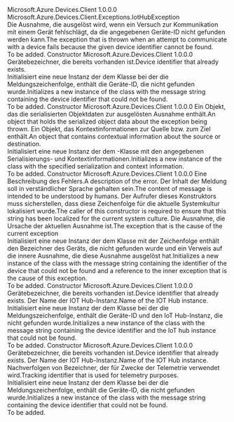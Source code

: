 <Type Name="DeviceNotFoundException" FullName="Microsoft.Azure.Devices.Client.Exceptions.DeviceNotFoundException">
  <TypeSignature Language="C#" Value="public sealed class DeviceNotFoundException : Microsoft.Azure.Devices.Client.Exceptions.IotHubException" />
  <TypeSignature Language="ILAsm" Value=".class public auto ansi serializable sealed beforefieldinit DeviceNotFoundException extends Microsoft.Azure.Devices.Client.Exceptions.IotHubException" />
  <TypeSignature Language="DocId" Value="T:Microsoft.Azure.Devices.Client.Exceptions.DeviceNotFoundException" />
  <TypeSignature Language="VB.NET" Value="Public NotInheritable Class DeviceNotFoundException&#xA;Inherits IotHubException" />
  <TypeSignature Language="F#" Value="type DeviceNotFoundException = class&#xA;    inherit IotHubException" />
  <AssemblyInfo>
    <AssemblyName>Microsoft.Azure.Devices.Client</AssemblyName>
    <AssemblyVersion>1.0.0.0</AssemblyVersion>
  </AssemblyInfo>
  <Base>
    <BaseTypeName>Microsoft.Azure.Devices.Client.Exceptions.IotHubException</BaseTypeName>
  </Base>
  <Interfaces />
  <Docs>
    <summary>
            <span data-ttu-id="80e1c-101">Die Ausnahme, die ausgelöst wird, wenn ein Versuch zur Kommunikation mit einem Gerät fehlschlägt, da die angegebenen Geräte-ID nicht gefunden werden kann.</span><span class="sxs-lookup"><span data-stu-id="80e1c-101">The exception that is thrown when an attempt to communicate with a device fails because the given device identifier cannot be found.</span></span>
            </summary>
    <remarks>To be added.</remarks>
  </Docs>
  <Members>
    <Member MemberName=".ctor">
      <MemberSignature Language="C#" Value="public DeviceNotFoundException (string deviceId);" />
      <MemberSignature Language="ILAsm" Value=".method public hidebysig specialname rtspecialname instance void .ctor(string deviceId) cil managed" />
      <MemberSignature Language="DocId" Value="M:Microsoft.Azure.Devices.Client.Exceptions.DeviceNotFoundException.#ctor(System.String)" />
      <MemberSignature Language="VB.NET" Value="Public Sub New (deviceId As String)" />
      <MemberSignature Language="F#" Value="new Microsoft.Azure.Devices.Client.Exceptions.DeviceNotFoundException : string -&gt; Microsoft.Azure.Devices.Client.Exceptions.DeviceNotFoundException" Usage="new Microsoft.Azure.Devices.Client.Exceptions.DeviceNotFoundException deviceId" />
      <MemberType>Constructor</MemberType>
      <AssemblyInfo>
        <AssemblyName>Microsoft.Azure.Devices.Client</AssemblyName>
        <AssemblyVersion>1.0.0.0</AssemblyVersion>
      </AssemblyInfo>
      <Parameters>
        <Parameter Name="deviceId" Type="System.String" />
      </Parameters>
      <Docs>
        <param name="deviceId"><span data-ttu-id="80e1c-102">Gerätebezeichner, die bereits vorhanden ist.</span><span class="sxs-lookup"><span data-stu-id="80e1c-102">Device identifier that already exists.</span></span></param>
        <summary>
            <span data-ttu-id="80e1c-103">Initialisiert eine neue Instanz der dem <see cref="T:Microsoft.Azure.Devices.Client.Exceptions.DeviceNotFoundException" /> Klasse bei der die Meldungszeichenfolge, enthält die Geräte-ID, die nicht gefunden wurde.</span><span class="sxs-lookup"><span data-stu-id="80e1c-103">Initializes a new instance of the <see cref="T:Microsoft.Azure.Devices.Client.Exceptions.DeviceNotFoundException" /> class with the message string containing the device identifier that could not be found.</span></span>
            </summary>
        <remarks>To be added.</remarks>
      </Docs>
    </Member>
    <Member MemberName=".ctor">
      <MemberSignature Language="C#" Value="public DeviceNotFoundException (System.Runtime.Serialization.SerializationInfo info, System.Runtime.Serialization.StreamingContext context);" />
      <MemberSignature Language="ILAsm" Value=".method public hidebysig specialname rtspecialname instance void .ctor(class System.Runtime.Serialization.SerializationInfo info, valuetype System.Runtime.Serialization.StreamingContext context) cil managed" />
      <MemberSignature Language="DocId" Value="M:Microsoft.Azure.Devices.Client.Exceptions.DeviceNotFoundException.#ctor(System.Runtime.Serialization.SerializationInfo,System.Runtime.Serialization.StreamingContext)" />
      <MemberSignature Language="VB.NET" Value="Public Sub New (info As SerializationInfo, context As StreamingContext)" />
      <MemberSignature Language="F#" Value="new Microsoft.Azure.Devices.Client.Exceptions.DeviceNotFoundException : System.Runtime.Serialization.SerializationInfo * System.Runtime.Serialization.StreamingContext -&gt; Microsoft.Azure.Devices.Client.Exceptions.DeviceNotFoundException" Usage="new Microsoft.Azure.Devices.Client.Exceptions.DeviceNotFoundException (info, context)" />
      <MemberType>Constructor</MemberType>
      <AssemblyInfo>
        <AssemblyName>Microsoft.Azure.Devices.Client</AssemblyName>
        <AssemblyVersion>1.0.0.0</AssemblyVersion>
      </AssemblyInfo>
      <Parameters>
        <Parameter Name="info" Type="System.Runtime.Serialization.SerializationInfo" />
        <Parameter Name="context" Type="System.Runtime.Serialization.StreamingContext" />
      </Parameters>
      <Docs>
        <param name="info"><span data-ttu-id="80e1c-104">Ein Objekt, das die serialisierten Objektdaten zur ausgelösten Ausnahme enthält.</span><span class="sxs-lookup"><span data-stu-id="80e1c-104">An object that holds the serialized object data about the exception being thrown.</span></span></param>
        <param name="context"><span data-ttu-id="80e1c-105">Ein Objekt, das Kontextinformationen zur Quelle bzw. zum Ziel enthält.</span><span class="sxs-lookup"><span data-stu-id="80e1c-105">An object that contains contextual information about the source or destination.</span></span></param>
        <summary>
            <span data-ttu-id="80e1c-106">Initialisiert eine neue Instanz der dem <see cref="T:Microsoft.Azure.Devices.Client.Exceptions.DeviceNotFoundException" /> -Klasse mit den angegebenen Serialisierungs- und Kontextinformationen.</span><span class="sxs-lookup"><span data-stu-id="80e1c-106">Initializes a new instance of the <see cref="T:Microsoft.Azure.Devices.Client.Exceptions.DeviceNotFoundException" /> class with the specified serialization and context information.</span></span>
            </summary>
        <remarks>To be added.</remarks>
      </Docs>
    </Member>
    <Member MemberName=".ctor">
      <MemberSignature Language="C#" Value="public DeviceNotFoundException (string message, Exception innerException);" />
      <MemberSignature Language="ILAsm" Value=".method public hidebysig specialname rtspecialname instance void .ctor(string message, class System.Exception innerException) cil managed" />
      <MemberSignature Language="DocId" Value="M:Microsoft.Azure.Devices.Client.Exceptions.DeviceNotFoundException.#ctor(System.String,System.Exception)" />
      <MemberSignature Language="VB.NET" Value="Public Sub New (message As String, innerException As Exception)" />
      <MemberSignature Language="F#" Value="new Microsoft.Azure.Devices.Client.Exceptions.DeviceNotFoundException : string * Exception -&gt; Microsoft.Azure.Devices.Client.Exceptions.DeviceNotFoundException" Usage="new Microsoft.Azure.Devices.Client.Exceptions.DeviceNotFoundException (message, innerException)" />
      <MemberType>Constructor</MemberType>
      <AssemblyInfo>
        <AssemblyName>Microsoft.Azure.Devices.Client</AssemblyName>
        <AssemblyVersion>1.0.0.0</AssemblyVersion>
      </AssemblyInfo>
      <Parameters>
        <Parameter Name="message" Type="System.String" />
        <Parameter Name="innerException" Type="System.Exception" />
      </Parameters>
      <Docs>
        <param name="message"><span data-ttu-id="80e1c-107">Eine Beschreibung des Fehlers.</span><span class="sxs-lookup"><span data-stu-id="80e1c-107">A description of the error.</span></span> <span data-ttu-id="80e1c-108">Der Inhalt der Meldung soll in verständlicher Sprache gehalten sein.</span><span class="sxs-lookup"><span data-stu-id="80e1c-108">The content of message is intended to be understood by humans.</span></span> <span data-ttu-id="80e1c-109">Der Aufrufer dieses Konstruktors muss sicherstellen, dass diese Zeichenfolge für die aktuelle Systemkultur lokalisiert wurde.</span><span class="sxs-lookup"><span data-stu-id="80e1c-109">The caller of this constructor is required to ensure that this string has been localized for the current system culture.</span></span></param>
        <param name="innerException"><span data-ttu-id="80e1c-110">Die Ausnahme, die Ursache der aktuellen Ausnahme ist.</span><span class="sxs-lookup"><span data-stu-id="80e1c-110">The exception that is the cause of the current exception</span></span></param>
        <summary>
            <span data-ttu-id="80e1c-111">Initialisiert eine neue Instanz der dem <see cref="T:Microsoft.Azure.Devices.Client.Exceptions.DeviceNotFoundException" /> Klasse mit der Zeichenfolge enthält den Bezeichner des Geräts, die nicht gefunden wurde und ein Verweis auf die innere Ausnahme, die diese Ausnahme ausgelöst hat.</span><span class="sxs-lookup"><span data-stu-id="80e1c-111">Initializes a new instance of the <see cref="T:Microsoft.Azure.Devices.Client.Exceptions.DeviceNotFoundException" /> class with the message string containing the identifier of the device that could not be found and a reference to the inner exception that is the cause of this exception.</span></span>
            </summary>
        <remarks>To be added.</remarks>
      </Docs>
    </Member>
    <Member MemberName=".ctor">
      <MemberSignature Language="C#" Value="public DeviceNotFoundException (string deviceId, string iotHubName);" />
      <MemberSignature Language="ILAsm" Value=".method public hidebysig specialname rtspecialname instance void .ctor(string deviceId, string iotHubName) cil managed" />
      <MemberSignature Language="DocId" Value="M:Microsoft.Azure.Devices.Client.Exceptions.DeviceNotFoundException.#ctor(System.String,System.String)" />
      <MemberSignature Language="VB.NET" Value="Public Sub New (deviceId As String, iotHubName As String)" />
      <MemberSignature Language="F#" Value="new Microsoft.Azure.Devices.Client.Exceptions.DeviceNotFoundException : string * string -&gt; Microsoft.Azure.Devices.Client.Exceptions.DeviceNotFoundException" Usage="new Microsoft.Azure.Devices.Client.Exceptions.DeviceNotFoundException (deviceId, iotHubName)" />
      <MemberType>Constructor</MemberType>
      <AssemblyInfo>
        <AssemblyName>Microsoft.Azure.Devices.Client</AssemblyName>
        <AssemblyVersion>1.0.0.0</AssemblyVersion>
      </AssemblyInfo>
      <Parameters>
        <Parameter Name="deviceId" Type="System.String" />
        <Parameter Name="iotHubName" Type="System.String" />
      </Parameters>
      <Docs>
        <param name="deviceId"><span data-ttu-id="80e1c-112">Gerätebezeichner, die bereits vorhanden ist.</span><span class="sxs-lookup"><span data-stu-id="80e1c-112">Device identifier that already exists.</span></span></param>
        <param name="iotHubName"><span data-ttu-id="80e1c-113">Der Name der IOT Hub-Instanz.</span><span class="sxs-lookup"><span data-stu-id="80e1c-113">Name of the IOT Hub instance.</span></span></param>
        <summary>
            <span data-ttu-id="80e1c-114">Initialisiert eine neue Instanz der dem <see cref="T:Microsoft.Azure.Devices.Client.Exceptions.DeviceNotFoundException" /> Klasse bei der die Meldungszeichenfolge, enthält die Geräte-ID und den IoT Hub-Instanz, die nicht gefunden wurde.</span><span class="sxs-lookup"><span data-stu-id="80e1c-114">Initializes a new instance of the <see cref="T:Microsoft.Azure.Devices.Client.Exceptions.DeviceNotFoundException" /> class with the message string containing the device identifier and the IoT hub instance that could not be found.</span></span>
            </summary>
        <remarks>To be added.</remarks>
      </Docs>
    </Member>
    <Member MemberName=".ctor">
      <MemberSignature Language="C#" Value="public DeviceNotFoundException (string deviceId, string iotHubName, string trackingId);" />
      <MemberSignature Language="ILAsm" Value=".method public hidebysig specialname rtspecialname instance void .ctor(string deviceId, string iotHubName, string trackingId) cil managed" />
      <MemberSignature Language="DocId" Value="M:Microsoft.Azure.Devices.Client.Exceptions.DeviceNotFoundException.#ctor(System.String,System.String,System.String)" />
      <MemberSignature Language="VB.NET" Value="Public Sub New (deviceId As String, iotHubName As String, trackingId As String)" />
      <MemberSignature Language="F#" Value="new Microsoft.Azure.Devices.Client.Exceptions.DeviceNotFoundException : string * string * string -&gt; Microsoft.Azure.Devices.Client.Exceptions.DeviceNotFoundException" Usage="new Microsoft.Azure.Devices.Client.Exceptions.DeviceNotFoundException (deviceId, iotHubName, trackingId)" />
      <MemberType>Constructor</MemberType>
      <AssemblyInfo>
        <AssemblyName>Microsoft.Azure.Devices.Client</AssemblyName>
        <AssemblyVersion>1.0.0.0</AssemblyVersion>
      </AssemblyInfo>
      <Parameters>
        <Parameter Name="deviceId" Type="System.String" />
        <Parameter Name="iotHubName" Type="System.String" />
        <Parameter Name="trackingId" Type="System.String" />
      </Parameters>
      <Docs>
        <param name="deviceId"><span data-ttu-id="80e1c-115">Gerätebezeichner, die bereits vorhanden ist.</span><span class="sxs-lookup"><span data-stu-id="80e1c-115">Device identifier that already exists.</span></span></param>
        <param name="iotHubName"><span data-ttu-id="80e1c-116">Der Name der IOT Hub-Instanz.</span><span class="sxs-lookup"><span data-stu-id="80e1c-116">Name of the IOT Hub instance.</span></span></param>
        <param name="trackingId"><span data-ttu-id="80e1c-117">Nachverfolgen von Bezeichner, der für Zwecke der Telemetrie verwendet wird.</span><span class="sxs-lookup"><span data-stu-id="80e1c-117">Tracking identifier that is used for telemetry purposes.</span></span></param>
        <summary>
            <span data-ttu-id="80e1c-118">Initialisiert eine neue Instanz der dem <see cref="T:Microsoft.Azure.Devices.Client.Exceptions.DeviceNotFoundException" /> Klasse bei der die Meldungszeichenfolge, enthält die Geräte-ID, die nicht gefunden wurde.</span><span class="sxs-lookup"><span data-stu-id="80e1c-118">Initializes a new instance of the <see cref="T:Microsoft.Azure.Devices.Client.Exceptions.DeviceNotFoundException" /> class with the message string containing the device identifier that could not be found.</span></span>
            </summary>
        <remarks>To be added.</remarks>
      </Docs>
    </Member>
  </Members>
</Type>